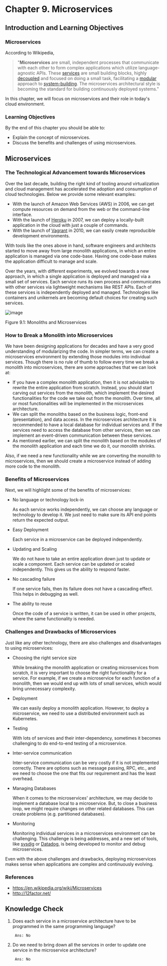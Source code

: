 # Chapter 9. Microservices

## Introduction and Learning Objectives
### Microservices
According to Wikipedia, 

> "__Microservices__ are small, independent processes that communicate with each other to form complex applications which utilize language-agnostic APIs. These [services][svc] are small building blocks, highly [decoupled][decop] and focused on doing a small task, facilitating a [modular][modul] approach to [system-building][system].  The microservices architectural style is becoming the standard for building continuously deployed systems."

In this chapter, we will focus on microservices and their role in today's cloud environment.

### Learning Objectives
By the end of this chapter you should be able to:

+ Explain the concept of microservices.
+ Discuss the benefits and challenges of using microservices.


## Microservices
### The Technological Advancement towards Microservices
Over the last decade, building the right kind of tooling around virtualization and cloud management has accelerated the adoption and consumption of cloud technologies. Below we provide some relevant examples:

+ With the launch of Amazon Web Services (AWS) in 2006, we can get compute resources on demand from the web or the command-line interface. 
+ With the launch of [Heroku][heroku] in 2007, we can deploy a locally-built application in the cloud with just a couple of commands.
+ With the launch of [Vagrant][vagrant] in 2010, we can easily create reproducible development environments.

With tools like the ones above in hand, software engineers and architects started to move away from large monolith applications, in which an entire application is managed via one code-base. Having one code-base makes the application difficult to manage and scale.

Over the years, with different experiments, we evolved towards a new approach, in which a single application is deployed and managed via a small set of services. Each service runs its own process and communicates with other services via lightweight mechanisms like REST APIs. Each of these services is independently deployed and managed. Technologies like containers and unikernels are becoming default choices for creating such services.

![image][img1]

Figure 9.1: Monoliths and Microservices 

### How to Break a Monolith into Microservices
We have been designing applications for decades and have a very good understanding of modularizing the code. In simpler terms, we can create a microservices environment by extending those modules into individual services. Though there is no rule of thumb to follow every time we break a monolith into microservices, there are some approaches that we can look at:

+ If you have a complex monolith application, then it is not advisable to rewrite the entire application from scratch. Instead, you should start carving out services from the monolith, which implement the desired functionalities for the code we take out from the monolith. Over time, all or most functionalities will be implemented in the microservices architecture.
+ We can split the monoliths based on the business logic, front-end (presentation), and data access. In the microservices architecture it is recommended to have a local database for individual services and. If the services need to access the database from other services, then we can implement an event-driven communication between these services. 
+ As mentioned earlier, we can split the monolith based on the modules of the monolith application and each time we do it, our monolith shrinks. 

Also, if we need a new functionality while we are converting the monolith to microservices, then we should create a microservice instead of adding more code to the monolith. 

### Benefits of Microservices
Next, we will highlight some of the benefits of microservices:

+ No language or technology lock-in 

    As each service works independently, we can choose any language or technology to develop it. We just need to make sure its API end points return the expected output.

+ Easy Deployment 

    Each service in a microservice can be deployed independently.

+ Updating and Scaling 
    
    We do not have to take an entire application down just to update or scale a component. Each service can be updated or scaled independently. This gives us the ability to respond faster.

+ No cascading failure
    
    If one service fails, then its failure does not have a cascading effect. This helps in debugging as well.

+ The ability to reuse 
    
    Once the code of a service is written, it can be used in other projects, where the same functionality is needed.

### Challenges and Drawbacks of Microservices
Just like any other technology, there are also challenges and disadvantages to using microservices:

+ Choosing the right service size
    
    While breaking the monolith application or creating microservices from scratch, it is very important to choose the right functionality for a service. For example, if we create a microservice for each function of a monolith, then we would end up with lots of small services, which would bring unnecessary complexity. 

+ Deployment

    We can easily deploy a monolith application. However, to deploy a microservice, we need to use a distributed environment such as Kubernetes. 

+ Testing 

    With lots of services and their inter-dependency, sometimes it becomes challenging to do end-to-end testing of a microservice.  

+ Inter-service communication 

    Inter-service communication can be very costly if it is not implemented correctly. There are options such as message passing, RPC, etc., and we need to choose the one that fits our requirement and has the least overhead. 

+ Managing Databases 

    When it comes to the microservices' architecture, we may decide to implement a database local to a microservice. But, to close a business loop, we might require changes on other related databases. This can create problems (e.g. partitioned databases). 

+ Monitoring 
    
    Monitoring individual services in a microservices environment can be challenging.  This challenge is being addresses, and a new set of tools, like [sysdig][sysdig] or [Datadog][datadog], is being developed to monitor and debug microservices. 

Even with the above challenges and drawbacks, deploying microservices makes sense when applications are complex and continuously evolving.

### References
+ https://en.wikipedia.org/wiki/Microservices
+ http://12factor.net/


## Knowledge Check
1. Does each service in a microservice architecture have to be programmed in the same programming language?

        Ans: No

2. Do we need to bring down all the services in order to update one service in the microservice architecture?

        Ans: No


[img1]: https://prod-edxapp.edx-cdn.org/assets/courseware/v1/c8353742b159161f64edbcbabce031a6/asset-v1:LinuxFoundationX+LFS151.x+2T2016+type@asset+block/Fig9.1-Monoliths-Microservices.png

[wiki]: https://en.wikipedia.org/wiki/Microservices
[svc]: https://en.wikipedia.org/wiki/Service_(systems_architecture)
[decop]: https://en.wikipedia.org/wiki/Coupling_(computer_programming)
[modul]: https://en.wikipedia.org/wiki/Modularity
[system]: https://en.wikipedia.org/wiki/System
[heroku]: http://heroku.com/
[vagrant]: https://www.vagrantup.com/
[sysdig]: http://www.sysdig.org/
[datadog]: https://www.datadoghq.com/


